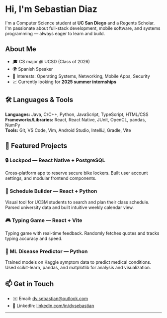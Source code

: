 # Hi, I'm Sebastian Diaz

I'm a Computer Science student at **UC San Diego** and a Regents Scholar. I'm passionate about full-stack development, mobile software, and systems programming — always eager to learn and build.

## About Me
- 🎓 CS major @ UCSD (Class of 2026)
- 🌍 Spanish Speaker
- 🧠 Interests: Operating Systems, Networking, Mobile Apps, Security
- 📈 Currently looking for **2025 summer internships**

## 🛠️ Languages & Tools
**Languages:** Java, C/C++, Python, JavaScript, TypeScript, HTML/CSS  
**Frameworks/Libraries:** React, React Native, JUnit, OpenCL, pandas, NumPy  
**Tools:** Git, VS Code, Vim, Android Studio, IntelliJ, Gradle, Vite

## 🧩 Featured Projects
### 🔒 Lockpod — React Native + PostgreSQL
Cross-platform app to reserve secure bike lockers. Built user account settings, and modular frontend components.

### 📅 Schedule Builder — React + Python
Visual tool for UC3M students to search and plan their class schedule. Parsed university data and built intuitive weekly calendar view.

### 🎮 Typing Game — React + Vite
Typing game with real-time feedback. Randomly fetches quotes and tracks typing accuracy and speed.

### 🧠 ML Disease Predictor — Python
Trained models on Kaggle symptom data to predict medical conditions. Used scikit-learn, pandas, and matplotlib for analysis and visualization.

## 📫 Get in Touch
- ✉️ Email: [dv.sebastian@outlook.com](mailto:dv.sebastian@outlook.com)
- 💼 LinkedIn: [linkedin.com/in/dvsebastian](https://linkedin.com/in/dvsebastian)
---
